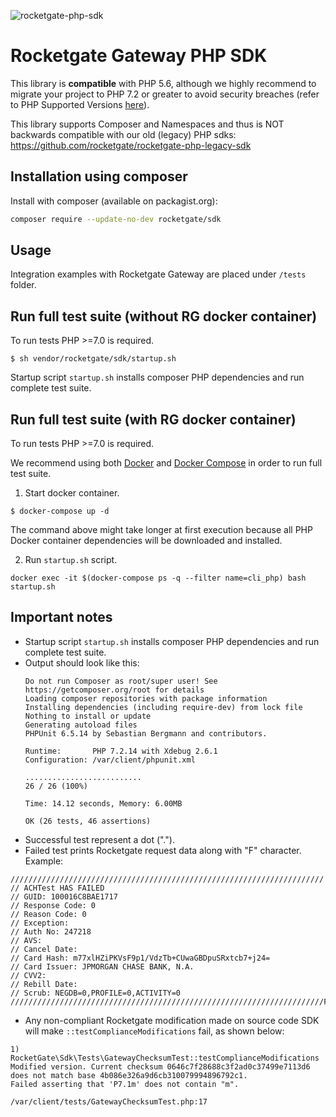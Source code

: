 ![rocketgate-php-sdk](http://rocketgate.com/images/logo_rocketgate.png)

Rocketgate Gateway PHP SDK
===========

This library is __compatible__ with PHP 5.6, although we highly recommend
to migrate your project to PHP 7.2 or greater to avoid security breaches 
(refer to PHP Supported Versions [here](https://www.php.net/supported-versions.php)).

This library supports Composer and Namespaces and thus is NOT backwards compatible with 
our old (legacy) PHP sdks: https://github.com/rocketgate/rocketgate-php-legacy-sdk

## Installation using composer

Install with composer (available on packagist.org):

```sh
composer require --update-no-dev rocketgate/sdk
```

## Usage

Integration examples with Rocketgate Gateway are placed under `/tests` folder.  

## Run full test suite (without RG docker container)

To run tests PHP >=7.0 is required. 

```shell script
$ sh vendor/rocketgate/sdk/startup.sh
```

Startup script `startup.sh` installs composer PHP dependencies and run complete test suite.

## Run full test suite (with RG docker container)

To run tests PHP >=7.0 is required.

We recommend using both [Docker](https://docs.docker.com/install/linux/docker-ce/ubuntu/) and 
[Docker Compose](https://docs.docker.com/compose/install/) in order to run full test suite.

1. Start docker container.
 
```shell script
$ docker-compose up -d
```
The command above might take longer at first execution because all PHP Docker container 
dependencies will be downloaded and installed.

2. Run `startup.sh` script.
```shell script
docker exec -it $(docker-compose ps -q --filter name=cli_php) bash startup.sh
```

## Important notes
- Startup script `startup.sh` installs composer PHP dependencies and run complete test suite.
- Output should look like this:
  ```
  Do not run Composer as root/super user! See https://getcomposer.org/root for details
  Loading composer repositories with package information
  Installing dependencies (including require-dev) from lock file
  Nothing to install or update
  Generating autoload files
  PHPUnit 6.5.14 by Sebastian Bergmann and contributors.
  
  Runtime:       PHP 7.2.14 with Xdebug 2.6.1
  Configuration: /var/client/phpunit.xml
  
  ..........................                                        26 / 26 (100%)
  
  Time: 14.12 seconds, Memory: 6.00MB
  
  OK (26 tests, 46 assertions)
  ```
- Successful test represent a dot (".").
- Failed test prints Rocketgate request data along with "F" character. Example:
```
//////////////////////////////////////////////////////////////////////
// ACHTest HAS FAILED
// GUID: 100016C8BAE1717
// Response Code: 0
// Reason Code: 0
// Exception: 
// Auth No: 247218
// AVS: 
// Cancel Date: 
// Card Hash: m77xlHZiPKVsF9p1/VdzTb+CUwaGBDpuSRxtcb7+j24=
// Card Issuer: JPMORGAN CHASE BANK, N.A.
// CVV2: 
// Rebill Date: 
// Scrub: NEGDB=0,PROFILE=0,ACTIVITY=0
//////////////////////////////////////////////////////////////////////F
```  
- Any non-compliant Rocketgate modification made on source code SDK will make `::testComplianceModifications` 
fail, as shown below:
```
1) RocketGate\Sdk\Tests\GatewayChecksumTest::testComplianceModifications
Modified version. Current checksum 0646c7f28688c3f2ad0c37499e7113d6 does not match base 4b086e326a9d6cb310079994896792c1.
Failed asserting that 'P7.1m' does not contain "m".

/var/client/tests/GatewayChecksumTest.php:17
``` 
